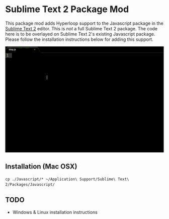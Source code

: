 Sublime Text 2 Package Mod
==========================

This package mod adds Hyperloop support to the Javascript package in the [Sublime Text 2](http://www.sublimetext.com/2) editor. This is _not_ a full Sublime Text 2 package. The code here is to be overlayed on Sublime Text 2's existing Javascript package. Please follow the installation instructions below for adding this support.

![ST2 Hyperloop package demo](./demo.gif)

## Installation (Mac OSX)

`cp ./Javascript/* ~/Application\ Support/Sublime\ Text\ 2/Packages/Javascript/`

## TODO

* Windows & Linux installation instructions
